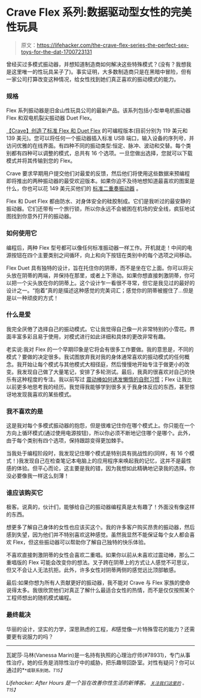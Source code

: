 # Crave Flex 系列:数据驱动型女性的完美性玩具

> 原文：<https://lifehacker.com/the-crave-flex-series-the-perfect-sex-toys-for-the-dat-1700723131>

曾经买过多模式振动器，并想知道制造商如何解决这些特殊模式？(没有？我想我是这里唯一的性玩具呆子了)。事实证明，大多数制造商只是在黑暗中冒险，但有一家公司打算改变这种情况，给女性找到她们真正喜欢的振动模式的能力。



### 规格

Flex 系列振动器是旧金山性玩具公司的最新产品。该系列包括小型单电机振动器 Flex 和双电机裂尖振动器 Duet Flex。

[【Crave】创造了标准 Flex 和 Duet Flex](https://crave.tilt.com/flex) 的可编程版本(目前分别为 119 美元和 139 美元)。您可以将任何一个振动器插入标准 USB 端口，输入设备的序列号，并访问优雅的在线界面。有四种不同的振动类型:恒定、脉冲、波动和交替。每个类别都有四种可以调整的模式，总共有 16 个选项。一旦您做出选择，您就可以下载模式并将其传输到您的 Flex。

Crave 要求早期用户提交他们对最爱的反馈，然后他们将使用这些数据来预编程即将推出的两种振动器的最受欢迎版本。如果你迫不及待地想知道最喜欢的图案是什么，你也可以花 149 美元买他们的 [标准二重奏振动器](http://www.lovecrave.com/vibrators/duet/features/) 。

Flex 和 Duet Flex 都由防水、对身体安全的硅胶制成。它们是我听过的最安静的振动器。它们还带有一个旅行锁，所以你永远不会被困在机场的安全线，疯狂地试图找到你意外打开的振动器。

### 如何使用它

编程后，两种 Flex 型号都可以像任何标准振动器一样工作。开机就走！中间的电源按钮在四个主要类别之间循环，向上和向下按钮在类别中的每个选项之间移动。

Flex Duet 具有独特的设计，旨在托住你的阴蒂，而不是坐在它上面。你可以将尖头放在阴蒂的两端，并保持在那里，或者上下滑动。如果你想直接刺激阴蒂，你可以把一个尖头放在你的阴蒂上。这个设计乍一看很不寻常，但它是我见过的最好的设计之一。“抱着”真的是描述这种感觉的完美词汇；感觉你的阴蒂被握住了...但是是以一种顽皮的方式！

### 什么是爱

我完全厌倦了选择自己的振动模式。它让我觉得自己像一片非常特别的小雪花。界面丰富多彩且易于使用，对模式进行如此详细和具体的更改非常有趣。

老实说:我对 Flex 的一个早期印象是它将会有很多工作要做。我的意思是，不同的模式？要做的决定很多。我试图放弃我对我的身体通常喜欢的振动模式的任何概念。我开始让每个模式与其他模式大相径庭，然后慢慢地开始专注于做更小的改变。我发现自己做了大量笔记，安排了多轮测试。最后，我真的很喜欢对自己的快乐有这种程度的专注。我以前写过 [震动棒如何诱发懒惰的自慰习惯](http://afterhours.lifehacker.com/sex-toy-review-the-njoy-pure-wand-delivers-amazing-g-s-1697760619)；Flex 让我比以前更多地思考我的经历。我觉得我能够学到很多关于我身体反应的东西，甚至惊讶地发现我喜欢的某些模式。

### 我不喜欢的是

这是我对每个多模式振动器的抱怨，但是很难记住你在哪个模式上。你只能在一个方向上循环模式(通过使用电源按钮)，所以你必须不断地记住哪个是哪个。此外，由于每个类别有四个选项，保持跟踪变得更加棘手。

当我处于编程阶段时，我发现记住哪个模式是特别具有挑战性的(同样，有 16 个模式！)我发现自己在检查笔记本电脑上的应用程序来唤起我的记忆，这并不是最性感的体验。但平心而论，这主要是我的错，因为我想如此精确地记录我的选择。你没必要像我一样这么刻薄！

### 谁应该购买它

极客。说真的，伙计们，能够给自己的振动器编程真是太有趣了！外面没有像这样的东西。

想更多了解自己身体的女性也应该买这个。我的许多客户购买昂贵的振动器，然后感到失望，因为他们并不特别喜欢这种感觉。虽然我显然不能保证每个女人都会喜欢 Flex，但这些振动器可以帮助你了解自己独特的快乐体验。

不喜欢直接刺激阴蒂的女性会喜欢二重唱。如果你以前从未喜欢过震动棒，那么二重唱版的 Flex 可能会改变你的想法。叉子跨在阴蒂上的方式让人感觉不可思议，但又不会让人无法抗拒。此外，许多女性对阴蒂两侧的感觉远比顶部敏感。

最后:如果你想为所有人贡献更好的振动器，我不能对 Crave 与 Flex 家族的使命说得太多。我很欣赏他们对真正了解什么最适合女性的热情，而不是仅仅按照某个工程师想出的随机模式编程。

### 最终裁决

华丽的设计，坚实的力学，深思熟虑的工程，*和*感觉像一片特殊雪花的能力？还需要更有说服力的吗？

* * *

瓦妮莎·马林(Vanessa Marin)是一名持有执照的心理治疗师(#78931)，专门从事性治疗。她的任务是消除性治疗中的威胁，把乐趣带回卧室。对性有疑问？你可以通过的[<small></small>](mailto:Vanessa.Marin@Lifehacker.com)*<small>*或联系到她。*T15】</small>*

*Lifehacker: After Hours 是一个旨在改善你性生活的新博客。 [<small>*关注我们这里的*</small>](https://twitter.com/LHAfterHours) <small>*。*T15】</small>*